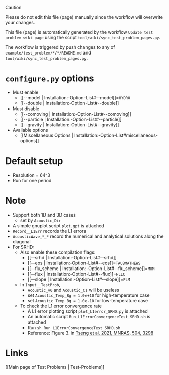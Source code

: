 > [!CAUTION]
> Please do not edit this file (page) manually since the workflow will overwrite your changes.
>
> This file (page) is automatically generated by the workflow `Update test problem wiki page` using the script `tool/wiki/sync_test_problem_pages.py`.
>
> The workflow is triggered by push changes to any of `example/test_problem/*/*/README.md` and `tool/wiki/sync_test_problem_pages.py`.


# `configure.py` options
- Must enable
   - [[--model | Installation:-Option-List#--model]]=`HYDRO`
   - [[--double | Installation:-Option-List#--double]]
- Must disable
   - [[--comoving | Installation:-Option-List#--comoving]]
   - [[--particle | Installation:-Option-List#--particle]]
   - [[--gravity | Installation:-Option-List#--gravity]]
- Available options
   - [[Miscellaneous Options | Installation:-Option-List#miscellaneous-options]]


# Default setup
- Resolution = 64^3
- Run for one period


# Note
- Support both 1D and 3D cases
   - set by `Acoustic_Dir`
- A simple gnuplot script `plot.gpt` is attached
- `Record__L1Err` records the L1 errors
- `AcousticWave_*_*` record the numerical and analytical solutions along the diagonal
- For SRHD:
   - Also enable these compilation flags:
      - [[--srhd | Installation:-Option-List#--srhd]]
      - [[--eos | Installation:-Option-List#--eos]]=`TAUBMATHEWS`
      - [[--flu_scheme | Installation:-Option-List#--flu_scheme]]=`MHM`
      - [[--flux | Installation:-Option-List#--flux]]=`HLLC`
      - [[--slope | Installation:-Option-List#--slope]]=`PLM`
   - In `Input__TestProb`,
      - `Acoustic_v0` and `Acoustic_Cs` will be useless
      - set `Acoustic_Temp_Bg = 1.0e+10` for high-temperature case
      - set `Acoustic_Temp_Bg = 1.0e-10` for low-temperature case
   - To check the L1 error convergence rate
      - A L1 error plotting script `plot_L1error_SRHD.py` is attached
      - An automatic script `Run_L1ErrorConvergenceTest_SRHD.sh` is attached
      - Run `sh Run_L1ErrorConvergenceTest_SRHD.sh`
      - Reference: Figure 3. in [Tseng et al. 2021, MNRAS, 504, 3298](https://doi.org/10.1093/mnras/stab1006)

# Links
[[Main page of Test Problems | Test-Problems]]

